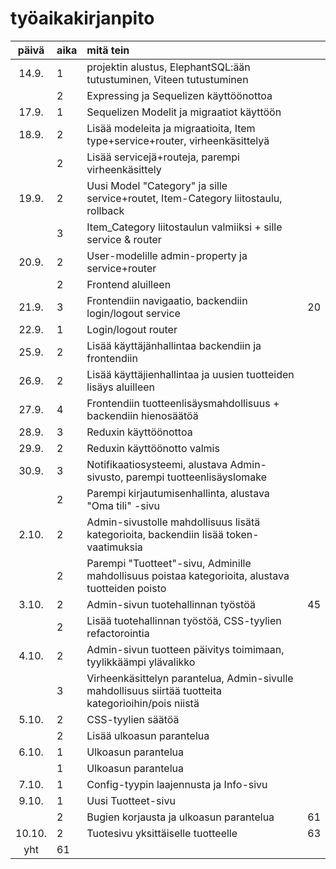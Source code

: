 # työaikakirjanpito

| päivä  | aika | mitä tein                                                                                            |     |
| :----: | :--- | :--------------------------------------------------------------------------------------------------- | :-- |
| 14.9.  | 1    | projektin alustus, ElephantSQL:ään tutustuminen, Viteen tutustuminen                                 |     |
|        | 2    | Expressing ja Sequelizen käyttöönottoa                                                               |     |
| 17.9.  | 1    | Sequelizen Modelit ja migraatiot käyttöön                                                            |     |
| 18.9.  | 2    | Lisää modeleita ja migraatioita, Item type+service+router, virheenkäsittelyä                         |     |
|        | 2    | Lisää servicejä+routeja, parempi virheenkäsittely                                                    |     |
| 19.9.  | 2    | Uusi Model "Category" ja sille service+routet, Item-Category liitostaulu, rollback                   |     |
|        | 3    | Item_Category liitostaulun valmiiksi + sille service & router                                        |     |
| 20.9.  | 2    | User-modelille admin-property ja service+router                                                      |     |
|        | 2    | Frontend aluilleen                                                                                   |     |
| 21.9.  | 3    | Frontendiin navigaatio, backendiin login/logout service                                              | 20  |
| 22.9.  | 1    | Login/logout router                                                                                  |     |
| 25.9.  | 2    | Lisää käyttäjänhallintaa backendiin ja frontendiin                                                   |     |
| 26.9.  | 2    | Lisää käyttäjienhallintaa ja uusien tuotteiden lisäys aluilleen                                      |     |
| 27.9.  | 4    | Frontendiin tuotteenlisäysmahdollisuus + backendiin hienosäätöä                                      |     |
| 28.9.  | 3    | Reduxin käyttöönottoa                                                                                |     |
| 29.9.  | 2    | Reduxin käyttöönotto valmis                                                                          |     |
| 30.9.  | 3    | Notifikaatiosysteemi, alustava Admin-sivusto, parempi tuotteenlisäyslomake                           |     |
|        | 2    | Parempi kirjautumisenhallinta, alustava "Oma tili" -sivu                                             |     |
| 2.10.  | 2    | Admin-sivustolle mahdollisuus lisätä kategorioita, backendiin lisää token-vaatimuksia                |     |
|        | 2    | Parempi "Tuotteet"-sivu, Adminille mahdollisuus poistaa kategorioita, alustava tuotteiden poisto     |     |
| 3.10.  | 2    | Admin-sivun tuotehallinnan työstöä                                                                   | 45  |
|        | 2    | Lisää tuotehallinnan työstöä, CSS-tyylien refactorointia                                             |     |
| 4.10.  | 2    | Admin-sivun tuotteen päivitys toimimaan, tyylikkäämpi ylävalikko                                     |     |
|        | 3    | Virheenkäsittelyn parantelua, Admin-sivulle mahdollisuus siirtää tuotteita kategorioihin/pois niistä |     |
| 5.10.  | 2    | CSS-tyylien säätöä                                                                                   |     |
|        | 2    | Lisää ulkoasun parantelua                                                                            |     |
| 6.10.  | 1    | Ulkoasun parantelua                                                                                  |     |
|        | 1    | Ulkoasun parantelua                                                                                  |     |
| 7.10.  | 1    | Config-tyypin laajennusta ja Info-sivu                                                               |     |
| 9.10.  | 1    | Uusi Tuotteet-sivu                                                                                   |     |
|        | 2    | Bugien korjausta ja ulkoasun parantelua                                                              | 61  |
| 10.10. | 2    | Tuotesivu yksittäiselle tuotteelle                                                                   | 63  |
|  yht   | 61   |                                                                                                      |     |
